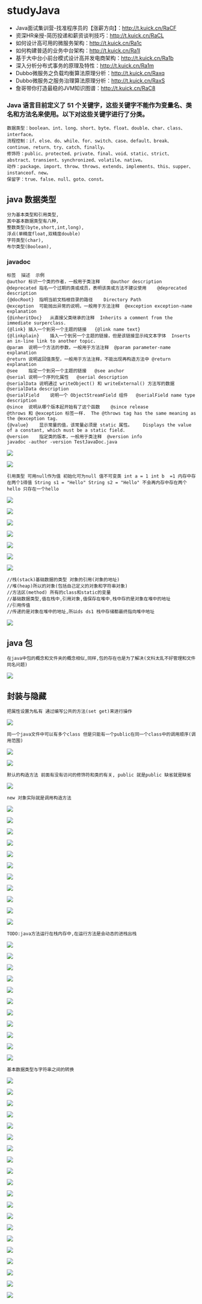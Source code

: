 # studyJava
- Java面试集训营-找准程序员的【涨薪方向】：http://t.kuick.cn/RaCF
- 资深HR亲授-简历投递和薪资谈判技巧：http://t.kuick.cn/RaCL
- 如何设计高可用的微服务架构：http://t.kuick.cn/Ra1c
- 如何构建普适的业务中台架构：http://t.kuick.cn/Ra1I
- 基于大中台小前台模式设计高并发电商架构：http://t.kuick.cn/Ra1b
- 深入分析分布式事务的原理及特性：http://t.kuick.cn/Ra1m
- Dubbo微服务之负载均衡算法原理分析：http://t.kuick.cn/Raxq
- Dubbo微服务之服务治理算法原理分析：http://t.kuick.cn/RaxS
- 詹哥带你打造最稳的JVM知识图谱：http://t.kuick.cn/RaC8
### Java 语言目前定义了 51 个关键字，这些关键字不能作为变量名、类名和方法名来使用。以下对这些关键字进行了分类。
    数据类型：boolean、int、long、short、byte、float、double、char、class、interface。
    流程控制：if、else、do、while、for、switch、case、default、break、continue、return、try、catch、finally。
    修饰符：public、protected、private、final、void、static、strict、abstract、transient、synchronized、volatile、native。
    动作：package、import、throw、throws、extends、implements、this、supper、instanceof、new。
    保留字：true、false、null、goto、const。
## java 数据类型  
    分为基本类型和引用类型,
    其中基本数据类型有八种,
    整数类型(byte,short,int,long),
    浮点(单精度float,双精度double)
    字符类型(char),
    布尔类型(Boolean),
### javadoc   
    标签	描述	示例
    @author	标识一个类的作者，一般用于类注释	@author description
    @deprecated	指名一个过期的类或成员，表明该类或方法不建议使用	@deprecated description
    {@docRoot}	指明当前文档根目录的路径	Directory Path
    @exception	可能抛出异常的说明，一般用于方法注释	@exception exception-name explanation
    {@inheritDoc}	从直接父类继承的注释	Inherits a comment from the immediate surperclass.
    {@link}	插入一个到另一个主题的链接	{@link name text}
    {@linkplain}	插入一个到另一个主题的链接，但是该链接显示纯文本字体	Inserts an in-line link to another topic.
    @param	说明一个方法的参数，一般用于方法注释	@param parameter-name explanation
    @return	说明返回值类型，一般用于方法注释，不能出现再构造方法中	@return explanation
    @see	指定一个到另一个主题的链接	@see anchor
    @serial	说明一个序列化属性	@serial description
    @serialData	说明通过 writeObject() 和 writeExternal() 方法写的数据	@serialData description
    @serialField	说明一个 ObjectStreamField 组件	@serialField name type description
    @since	说明从哪个版本起开始有了这个函数	@since release
    @throws	和 @exception 标签一样.	The @throws tag has the same meaning as the @exception tag.
    {@value}	显示常量的值，该常量必须是 static 属性。	Displays the value of a constant, which must be a static field.
    @version	指定类的版本，一般用于类注释	@version info
    javadoc -author -version TestJavaDoc.java

![](./source/0.png)

![](./source/1.png)
```
引用类型 可用null作为值 初始化可为null 值不可变类 int a = 1 int b  =1 内存中存在两个1得值 String s1 = "Hello" String s2 = "Hello" 不会再内存中存在两个hello 只存在一个hello
```
![](./source/2.png)

![](./source/3.png)

![](./source/4.png)

![](./source/5.png)

![](./source/6.png)

![](./source/7.png)

![](./source/8.png)
```
//栈(stack)基础数据的类型 对象的引用(对象的地址)
//堆(heap)所以的对象(包括自己定义的对象和字符串对象)
//方法区(method) 所有的class和static的变量
//基础数据类型,值在栈中,引用对象,值保存在堆中,栈中存的是对象在堆中的地址
//引用传值
//传递的是对象在堆中的地址,所以ds ds1 栈中存储都最终指向堆中地址
```
![](./source/9.png)
## java 包
```
在java中包的概念和文件夹的概念相似,同样,包的存在也是为了解决(文科太乱不好管理和文件同名问题)
```
![](./source/10.png)
## 封装与隐藏
```
把属性设置为私有 通过编写公共的方法(set get)来进行操作
```
![](./source/11.png)
```
同一个java文件中可以有多个class 但是只能有一个public在同一个class中的调用顺序(调用范围)
```
![](./source/12.png)

![](./source/13.png)
```
默认的构造方法 前面有没有访问的修饰符和类的有关, public 就是public 缺省就是缺省
```
![](./source/14.png)
```
new 对象实际就是调用构造方法
```
![](./source/15.png)

![](./source/16.png)

![](./source/17.png)

![](./source/18.png)

![](./source/19.png)

![](./source/20.png)

![](./source/21.png)

![](./source/22.png)

![](./source/23.png)

![](./source/24.png)

![](./source/25.png)
```
TODO:java方法运行在栈内存中,在运行方法是会动态的进栈出栈
```
![](./source/26.png)

![](./source/27.png)

![](./source/28.png)

![](./source/29.png)

![](./source/30.png)

![](./source/31.png)

![](./source/32.png)

![](./source/33.png)

![](./source/34.png)

![](./source/35.png)

![](./source/36.png)
```
基本数据类型与字符串之间的转换
```
![](./source/37.png)

![](./source/38.png)

![](./source/39.png)

![](./source/40.png)

![](./source/41.png)

![](./source/42.png)

![](./source/43.png)

![](./source/44.png)

![](./source/45.png)

![](./source/46.png)

![](./source/47.png)

![](./source/48.png)

![](./source/49.png)

![](./source/50.png)

![](./source/51.png)

![](./source/52.png)

![](./source/53.png)

![](./source/54.png)

![](./source/55.png)

![](./source/56.png)
